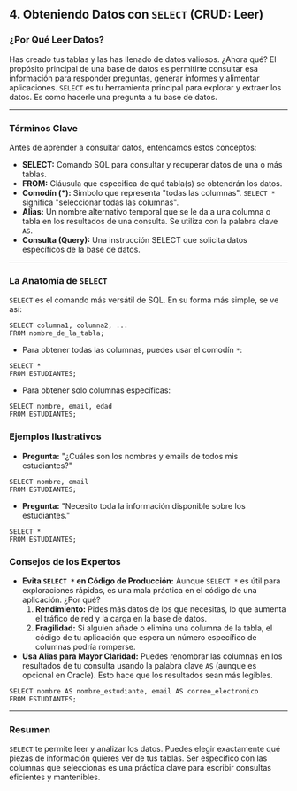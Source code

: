 ## 4. Obteniendo Datos con `SELECT` (CRUD: Leer)

### ¿Por Qué Leer Datos?

Has creado tus tablas y las has llenado de datos valiosos. ¿Ahora qué? El propósito principal de una base de datos es permitirte consultar esa información para responder preguntas, generar informes y alimentar aplicaciones. `SELECT` es tu herramienta principal para explorar y extraer los datos. Es como hacerle una pregunta a tu base de datos.

---

### Términos Clave

Antes de aprender a consultar datos, entendamos estos conceptos:

- **SELECT:** Comando SQL para consultar y recuperar datos de una o más tablas.
- **FROM:** Cláusula que especifica de qué tabla(s) se obtendrán los datos.
- **Comodín (*):** Símbolo que representa "todas las columnas". `SELECT *` significa "seleccionar todas las columnas".
- **Alias:** Un nombre alternativo temporal que se le da a una columna o tabla en los resultados de una consulta. Se utiliza con la palabra clave `AS`.
- **Consulta (Query):** Una instrucción SELECT que solicita datos específicos de la base de datos.

---

### La Anatomía de `SELECT`

`SELECT` es el comando más versátil de SQL. En su forma más simple, se ve así:
```oracle
SELECT columna1, columna2, ...
FROM nombre_de_la_tabla;
```

- Para obtener todas las columnas, puedes usar el comodín `*`:
```oracle
SELECT *
FROM ESTUDIANTES;
```

- Para obtener solo columnas específicas:
```oracle
SELECT nombre, email, edad
FROM ESTUDIANTES;
```

### Ejemplos Ilustrativos

- **Pregunta:** "¿Cuáles son los nombres y emails de todos mis estudiantes?"
```oracle
SELECT nombre, email
FROM ESTUDIANTES;
```

- **Pregunta:** "Necesito toda la información disponible sobre los estudiantes."
```oracle
SELECT *
FROM ESTUDIANTES;
```

### Consejos de los Expertos

- **Evita `SELECT *` en Código de Producción:** Aunque `SELECT *` es útil para exploraciones rápidas, es una mala práctica en el código de una aplicación. ¿Por qué?
    1. **Rendimiento:** Pides más datos de los que necesitas, lo que aumenta el tráfico de red y la carga en la base de datos.
    2. **Fragilidad:** Si alguien añade o elimina una columna de la tabla, el código de tu aplicación que espera un número específico de columnas podría romperse.
- **Usa Alias para Mayor Claridad:** Puedes renombrar las columnas en los resultados de tu consulta usando la palabra clave `AS` (aunque es opcional en Oracle). Esto hace que los resultados sean más legibles.
```oracle
SELECT nombre AS nombre_estudiante, email AS correo_electronico
FROM ESTUDIANTES;
```

---

### Resumen

`SELECT` te permite leer y analizar los datos. Puedes elegir exactamente qué piezas de información quieres ver de tus tablas. Ser específico con las columnas que seleccionas es una práctica clave para escribir consultas eficientes y mantenibles.
